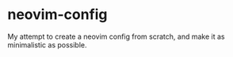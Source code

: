 # neovim-config

My attempt to create a neovim config from scratch, and make it as minimalistic
as possible.
